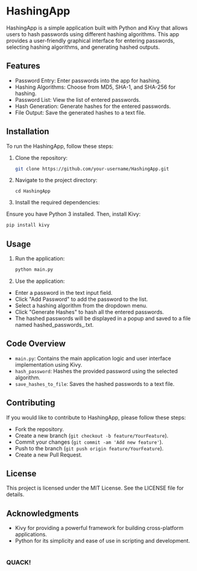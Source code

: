 # HashingApp

HashingApp is a simple application built with Python and Kivy that allows users to hash passwords using different hashing algorithms. This app provides a user-friendly graphical interface for entering passwords, selecting hashing algorithms, and generating hashed outputs.

## Features

- Password Entry: Enter passwords into the app for hashing.
- Hashing Algorithms: Choose from MD5, SHA-1, and SHA-256 for hashing.
- Password List: View the list of entered passwords.
- Hash Generation: Generate hashes for the entered passwords.
- File Output: Save the generated hashes to a text file.

## Installation

To run the HashingApp, follow these steps:
1. Clone the repository:
   ```bash
   git clone https://github.com/your-username/HashingApp.git

2. Navigate to the project directory:
    ```
    cd HashingApp
3. Install the required dependencies:

Ensure you have Python 3 installed. Then, install Kivy:
```bash
pip install kivy
```

## Usage
1. Run the application:
    ```bash
    python main.py

2. Use the application:

- Enter a password in the text input field.
- Click "Add Password" to add the password to the list.
- Select a hashing algorithm from the dropdown menu.
- Click "Generate Hashes" to hash all the entered passwords.
- The hashed passwords will be displayed in a popup and saved to a file named hashed_passwords_<algorithm>.txt.

## Code Overview

- `main.py`: Contains the main application logic and user interface implementation using Kivy.
- `hash_password`: Hashes the provided password using the selected algorithm.
- `save_hashes_to_file`: Saves the hashed passwords to a text file.

## Contributing
If you would like to contribute to HashingApp, please follow these steps:

- Fork the repository.
- Create a new branch (`git checkout -b feature/YourFeature`).
- Commit your changes (`git commit -am 'Add new feature'`).
- Push to the branch (`git push origin feature/YourFeature`).
- Create a new Pull Request.

## License

This project is licensed under the MIT License. See the LICENSE file for details.

## Acknowledgments

- Kivy for providing a powerful framework for building cross-platform applications.
- Python for its simplicity and ease of use in scripting and development.

#
### QUACK!

